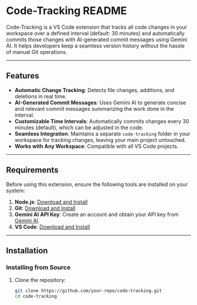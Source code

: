 # Code-Tracking README  

Code-Tracking is a VS Code extension that tracks all code changes in your workspace over a defined interval (default: 30 minutes) and automatically commits those changes with AI-generated commit messages using Gemini AI. It helps developers keep a seamless version history without the hassle of manual Git operations.  

---

## Features  

- **Automatic Change Tracking**: Detects file changes, additions, and deletions in real time.  
- **AI-Generated Commit Messages**: Uses Gemini AI to generate concise and relevant commit messages summarizing the work done in the interval.  
- **Customizable Time Intervals**: Automatically commits changes every 30 minutes (default), which can be adjusted in the code.  
- **Seamless Integration**: Maintains a separate `code-tracking` folder in your workspace for tracking changes, leaving your main project untouched.  
- **Works with Any Workspace**: Compatible with all VS Code projects.  

---

## Requirements  

Before using this extension, ensure the following tools are installed on your system:  

1. **Node.js**: [Download and Install](https://nodejs.org/)  
2. **Git**: [Download and Install](https://git-scm.com/)  
3. **Gemini AI API Key**: Create an account and obtain your API key from [Gemini AI](https://gemini-ai.com/).  
4. **VS Code**: [Download and Install](https://code.visualstudio.com/)  

---

## Installation  

### Installing from Source  

1. Clone the repository:
   ```bash
   git clone https://github.com/your-repo/code-tracking.git
   cd code-tracking
